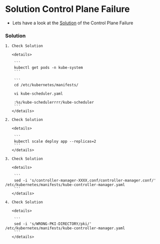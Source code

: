 # Solution Control Plane Failure

  - Lets have a look at the [Solution](https://kodekloud.com/courses/539883/lectures/13232015) of the Control Plane Failure

  ### Solution

    1. Check Solution 

       <details>

        ```
        kubectl get pods -n kube-system
        ```

        ```
        cd /etc/kubernetes/manifests/
 
        vi kube-scheduler.yaml

        :%s/kube-schedulerrrr/kube-scheduler
        ```
       </details>

    2. Check Solution

       <details>

        ```
        kubectl scale deploy app --replicas=2
        ```
       </details>

    3. Check Solution

       <details>

        ```
        sed -i 's/controller-manager-XXXX.conf/controller-manager.conf/' /etc/kubernetes/manifests/kube-controller-manager.yaml
        ```
       </details>

    4. Check Solution

       <details>

        ```
        sed -i 's/WRONG-PKI-DIRECTORY/pki/' /etc/kubernetes/manifests/kube-controller-manager.yaml
        ```
       </details>
